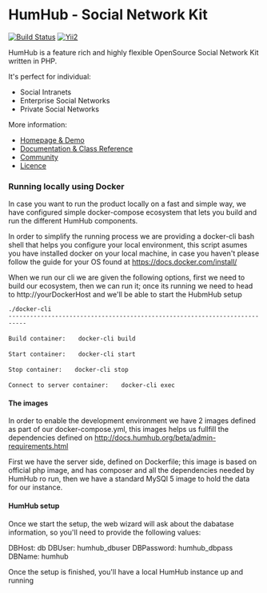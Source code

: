 HumHub - Social Network Kit
===========================

[![Build Status](https://travis-ci.org/humhub/humhub.svg?branch=master)](https://travis-ci.org/humhub/humhub)
[![Yii2](https://img.shields.io/badge/Powered_by-Yii_Framework-green.svg?style=flat)](http://www.yiiframework.com/)

HumHub is a feature rich and highly flexible OpenSource Social Network Kit written in PHP.

It's perfect for individual:
- Social Intranets
- Enterprise Social Networks
- Private Social Networks

More information:
- [Homepage & Demo](http://www.humhub.org)
- [Documentation & Class Reference](http://docs.humhub.org)
- [Community](http://community.humhub.com/)
- [Licence](http://www.humhub.org/licences)

### Running locally using Docker

In case you want to run the product locally on a fast and simple way, we have configured simple docker-compose ecosystem that lets you build and run the different HumHub components.

In order to simplify the running process we are providing a docker-cli bash shell that helps you configure your local environment, this script asumes you have installed docker on your local machine, in case you haven't please follow the guide for your OS found at https://docs.docker.com/install/

When we run our cli we are given the following options, first we need to build our ecosystem, then we can run it; once its running we need to head to http://yourDockerHost and we'll be able to start the HubmHub setup


`./docker-cli`<br/>
`---------------------------------------------------------------------------`<br/>

`Build container: `
`  docker-cli build`

`Start container: `
`  docker-cli start`

`Stop container: `
`  docker-cli stop`

`Connect to server container: `
`  docker-cli exec`

#### The images

In order to enable the development environment we have 2 images defined as part of our docker-compose.yml, this images helps us fullfill the dependencies defined on http://docs.humhub.org/beta/admin-requirements.html 

First we have the server side, defined on Dockerfile; this image is based on official php image, and has composer and all the dependencies needed by HumHub ro run, then we have a standard MySQl 5 image to hold the data for our instance.

#### HumHub setup

Once we start the setup, the web wizard will ask about the dabatase information, so you'll need to provide the following values:

DBHost: db
DBUser: humhub_dbuser
DBPassword: humhub_dbpass
DBName: humhub

Once the setup is finished, you'll have a local HumHub instance up and running


